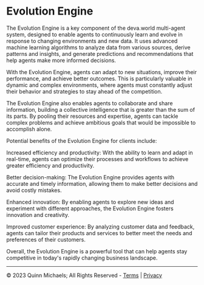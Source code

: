 # Evolution Engine

The Evolution Engine is a key component of the deva.world multi-agent system, designed to enable agents to continuously learn and evolve in response to changing environments and new data. It uses advanced machine learning algorithms to analyze data from various sources, derive patterns and insights, and generate predictions and recommendations that help agents make more informed decisions.

With the Evolution Engine, agents can adapt to new situations, improve their performance, and achieve better outcomes. This is particularly valuable in dynamic and complex environments, where agents must constantly adjust their behavior and strategies to stay ahead of the competition.

The Evolution Engine also enables agents to collaborate and share information, building a collective intelligence that is greater than the sum of its parts. By pooling their resources and expertise, agents can tackle complex problems and achieve ambitious goals that would be impossible to accomplish alone.

Potential benefits of the Evolution Engine for clients include:

Increased efficiency and productivity: With the ability to learn and adapt in real-time, agents can optimize their processes and workflows to achieve greater efficiency and productivity.

Better decision-making: The Evolution Engine provides agents with accurate and timely information, allowing them to make better decisions and avoid costly mistakes.

Enhanced innovation: By enabling agents to explore new ideas and experiment with different approaches, the Evolution Engine fosters innovation and creativity.

Improved customer experience: By analyzing customer data and feedback, agents can tailor their products and services to better meet the needs and preferences of their customers.

Overall, the Evolution Engine is a powerful tool that can help agents stay competitive in today's rapidly changing business landscape.

---

&copy; 2023 Quinn Michaels; All Rights Reserved - [Terms](../terms) | [Privacy](../privacy)
